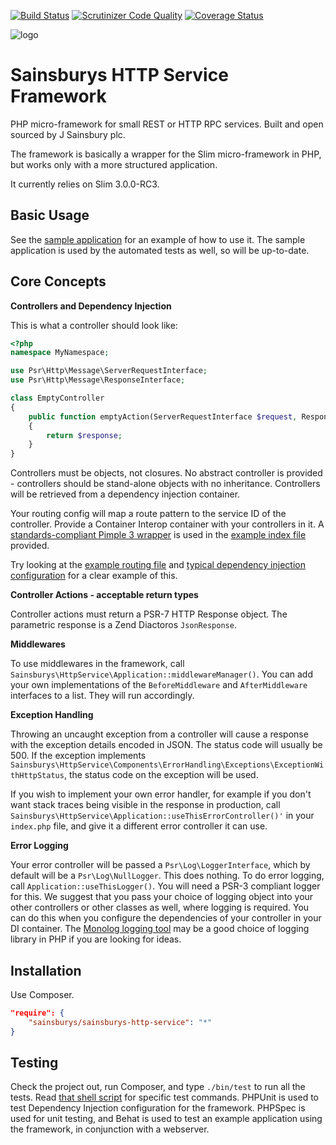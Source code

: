 [![Build Status](https://travis-ci.org/anobii/sainsburys-http-service.svg?branch=travis)](https://travis-ci.org/anobii/sainsburys-http-service)
[![Scrutinizer Code Quality](https://scrutinizer-ci.com/g/anobii/sainsburys-http-service/badges/quality-score.png?b=master&s=ad6f751b0f40e1246e30ac7b185b4a3b35c5fcc3)](https://scrutinizer-ci.com/g/anobii/sainsburys-http-service/?branch=master)
[![Coverage Status](https://coveralls.io/repos/anobii/sainsburys-http-service/badge.svg?branch=master&service=github)](https://coveralls.io/github/anobii/sainsburys-http-service?branch=master)

![logo](http://www.sainsburys.co.uk/homepage/images/sainsburys.png)

Sainsburys HTTP Service Framework
=================================

PHP micro-framework for small REST or HTTP RPC services.  Built and open sourced by J Sainsbury plc.

The framework is basically a wrapper for the Slim micro-framework in PHP, but works only with a more structured
application.

It currently relies on Slim 3.0.0-RC3.

Basic Usage
-----------

See the [sample application](https://github.com/anobii/sainsburys-http-service/tree/master/src-dev/sample-application)
for an example of how to use it.  The sample application is used by the automated tests as well, so will be up-to-date.

Core Concepts
-------------

**Controllers and Dependency Injection**

This is what a controller should look like:

```php
<?php
namespace MyNamespace;

use Psr\Http\Message\ServerRequestInterface;
use Psr\Http\Message\ResponseInterface;

class EmptyController
{
    public function emptyAction(ServerRequestInterface $request, ResponseInterface $response)
    {
        return $response;
    }
}
```

Controllers must be objects, not closures.  No abstract controller is provided - controllers should be stand-alone
objects with no inheritance.  Controllers will be retrieved from a dependency injection container.

Your routing config will map a route pattern to the service ID of the controller.  Provide a Container Interop
container with your controllers in it.  A [standards-compliant Pimple 3
wrapper](https://github.com/Sam-Burns/pimple3-containerinterop) is used in the [example index
file](https://github.com/anobii/sainsburys-http-service/blob/master/src-dev/sample-application/public/index.php) provided.

Try looking at the [example routing file](https://github.com/anobii/sainsburys-http-service/blob/master/src-dev/sample-application/config/routing.php)
and [typical dependency injection configuration](https://github.com/anobii/sainsburys-http-service/blob/master/src-dev/sample-application/src/Sainsburys/HttpService/Dev/MyDiConfig.php)
for a clear example of this.

**Controller Actions - acceptable return types**

Controller actions must return a PSR-7 HTTP Response object.  The parametric response is a Zend Diactoros ```JsonResponse```.

**Middlewares**

To use middlewares in the framework, call ```Sainsburys\HttpService\Application::middlewareManager()```.  You
can add your own implementations of the ```BeforeMiddleware``` and ```AfterMiddleware``` interfaces to a list.  They
will run accordingly.

**Exception Handling**

Throwing an uncaught exception from a controller will cause a response with the exception details encoded in JSON.  The
status code will usually be 500.  If the exception implements
```Sainsburys\HttpService\Components\ErrorHandling\Exceptions\ExceptionWithHttpStatus```, the status code on the
exception will be used.

If you wish to implement your own error handler, for example if you don't want stack traces being visible in the
response in production, call ```Sainsburys\HttpService\Application::useThisErrorController()'``` in your
```index.php``` file, and give it a different error controller it can use.

**Error Logging**

Your error controller will be passed a ```Psr\Log\LoggerInterface```, which by default will be a
```Psr\Log\NullLogger```.  This does nothing.  To do error logging, call ```Application::useThisLogger()```.  You will
need a PSR-3 compliant logger for this.  We suggest that you pass your choice of logging object into your other
controllers or other classes as well, where logging is required.  You can do this when you configure the dependencies of
your controller in your DI container.  The [Monolog logging tool](https://github.com/Seldaek/monolog) may be a good
choice of logging library in PHP if you are looking for ideas.

Installation
------------

Use Composer.

```json
"require": {
    "sainsburys/sainsburys-http-service": "*"
}
```

Testing
-------

Check the project out, run Composer, and type ```./bin/test``` to run all the tests.  Read
[that shell script](https://github.com/anobii/sainsburys-http-service/blob/master/bin/test) for specific test commands.
PHPUnit is used to test Dependency Injection configuration for the framework.  PHPSpec is used for unit testing, and
Behat is used to test an example application using the framework, in conjunction with a webserver.
